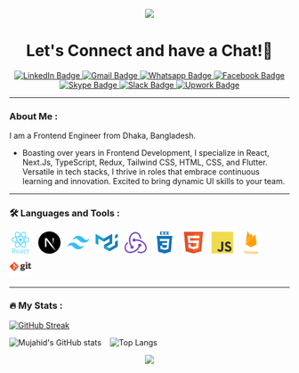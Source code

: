 <p align="center">
  <img src="https://capsule-render.vercel.app/api?type=waving&color=gradient&text=Hi!&nbsp;from&nbsp;Mujahid!&height=100&section=header"/>
</p>

<h1 align="center">
  Let's Connect and have a Chat!💬
</h1>

<div id="badges" align="center">
  <a href="https://www.linkedin.com/in/md-mujahidul-islam/">
    <img src="https://img.shields.io/badge/LinkedIn-blue?style=for-the-badge&logo=linkedin&logoColor=white" alt="LinkedIn Badge"/>
  </a>
  <a href="mailto:mujahid30390@gmail.com">
    <img src="https://img.shields.io/badge/Gmail-D14836?style=for-the-badge&logo=gmail&logoColor=white" alt="Gmail Badge"/>
  </a>
  <a href="https://wa.me/+8801849100112">
    <img src="https://img.shields.io/badge/WhatsApp-25D366?style=for-the-badge&logo=whatsapp&logoColor=white" alt="Whatsapp Badge"/>
  </a>
   <a href="https://www.facebook.com/mujahidul.islam.90410/">
    <img src="https://img.shields.io/badge/Facebook-1877F2?style=for-the-badge&logo=facebook&logoColor=white" alt="Facebook Badge"/>
  </a>
  <a href="skype:live:.cid.1a3f6e3d8988f339?chat">
    <img src="https://img.shields.io/badge/Skype-00AFF0?style=for-the-badge&logo=skype&logoColor=white" alt="Skype Badge"/>
  </a>
  <a href="https://slack.com/">
    <img src="https://img.shields.io/badge/Slack-4A154B?style=for-the-badge&logo=slack&logoColor=white" alt="Slack Badge"/>
  </a>
  <a href="https://www.upwork.com/freelancers/~0119e1d121c251c417">
    <img src="https://img.shields.io/badge/upwork-6FDA44?style=for-the-badge&logo=upwork&logoColor=white" alt="Upwork Badge"/>
  </a>
</div>


---

### About Me :

I am a Frontend Engineer from Dhaka, Bangladesh.

- Boasting over years in Frontend Development, I specialize in React, Next.Js, TypeScript, Redux, Tailwind CSS, HTML, CSS, and Flutter. Versatile in tech stacks, I thrive in roles that embrace continuous learning and innovation. Excited to bring dynamic UI skills to your team.

---

### :hammer_and_wrench: Languages and Tools :

<div>
  <img src="https://github.com/devicons/devicon/blob/master/icons/react/react-original-wordmark.svg" title="React" alt="React" width="40" height="40"/>&nbsp;&nbsp;
  <img src="https://github.com/devicons/devicon/blob/master/icons/nextjs/nextjs-original.svg" title="Next.Js" alt="Next.Js" width="40" height="40"/>&nbsp;&nbsp;
  <img src="https://github.com/devicons/devicon/blob/master/icons/tailwindcss/tailwindcss-original.svg" title="Tailwind CSS" alt="Tailwind CSS" width="40" height="40"/>&nbsp;&nbsp;
  <img src="https://github.com/devicons/devicon/blob/master/icons/materialui/materialui-original.svg" title="Material UI" alt="Material UI" width="40" height="40"/>&nbsp;&nbsp;
  <img src="https://github.com/devicons/devicon/blob/master/icons/redux/redux-original.svg" title="Redux" alt="Redux " width="40" height="40"/>&nbsp;&nbsp;
  <img src="https://github.com/devicons/devicon/blob/master/icons/css3/css3-plain-wordmark.svg"  title="CSS3" alt="CSS" width="40" height="40"/>&nbsp;&nbsp;
  <img src="https://github.com/devicons/devicon/blob/master/icons/html5/html5-original.svg" title="HTML5" alt="HTML" width="40" height="40"/>&nbsp;&nbsp;
  <img src="https://github.com/devicons/devicon/blob/master/icons/javascript/javascript-original.svg" title="JavaScript" alt="JavaScript" width="40" height="40"/>&nbsp;&nbsp;
  <img src="https://github.com/devicons/devicon/blob/master/icons/firebase/firebase-plain-wordmark.svg" title="Firebase" alt="Firebase" width="40" height="40"/>&nbsp;&nbsp;
  <img src="https://github.com/devicons/devicon/blob/master/icons/git/git-original-wordmark.svg" title="Git" **alt="Git" width="40" height="40"/> &nbsp;&nbsp;
</div>


---

### :fire: My Stats :

<a href="https://git.io/streak-stats"><img src="https://streak-stats.demolab.com?user=MUJAHID-WEB&theme=calm&border_radius=8.4" alt="GitHub Streak" /></a>



![Mujahid's GitHub stats](https://github-readme-stats.vercel.app/api?username=MUJAHID-WEB&show_icons=true&theme=transparent)  &nbsp;&nbsp; ![Top Langs](https://github-readme-stats.vercel.app/api/top-langs/?username=MUJAHID-WEB&hide_progress=true)


<p align="center">
  <img src="https://capsule-render.vercel.app/api?type=waving&color=gradient&height=100&section=footer"/>
</p>
